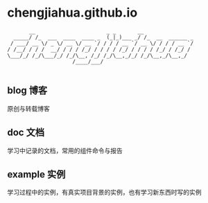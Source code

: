 # chengjiahua.github.io

```
       __                       _ _       __               
  _____/ /_  ___  ____  ____ _  (_|_)___ _/ /_  __  ______ _
 / ___/ __ \/ _ \/ __ \/ __ `/ / / / __ `/ __ \/ / / / __ `/
/ /__/ / / /  __/ / / / /_/ / / / / /_/ / / / / /_/ / /_/ / 
\___/_/ /_/\___/_/ /_/\__, /_/ /_/\__,_/_/ /_/\__,_/\__,_/  
                     /____/___/                             
					 
```
## blog 博客

原创与转载博客

## doc 文档

学习中记录的文档，常用的组件命令与报告

## example 实例

学习过程中的实例，有真实项目背景的实例，也有学习新东西时写的实例